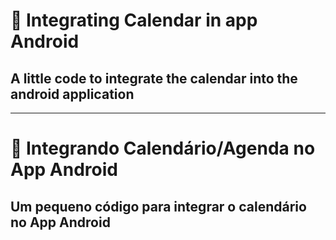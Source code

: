 # 📅 Integrating Calendar in app Android
## A little code to integrate the calendar into the android application
---
# 📅 Integrando Calendário/Agenda no App Android
## Um pequeno código para integrar o calendário no App Android
